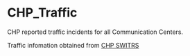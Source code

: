 # CHP_Traffic
CHP reported traffic incidents for all Communication Centers.<br/>

Traffic infomation obtained from [CHP SWITRS](https://iswitrs.chp.ca.gov/Reports/jsp/index.jsp)
